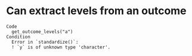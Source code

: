 # Can extract levels from an outcome

    Code
      get_outcome_levels("a")
    Condition
      Error in `standardize()`:
      ! `y` is of unknown type 'character'.

